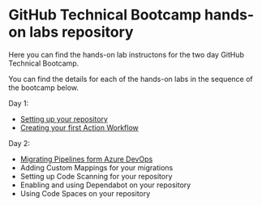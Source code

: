 # GitHub Technical Bootcamp hands-on labs repository

Here you can find the hands-on lab instructons for the two day GitHub Technical Bootcamp.

You can find the details for each of the hands-on labs in the sequence of the bootcamp below. 

Day 1:
- [Setting up your repository](settinguprepository.md)
- [Creating your first Action Workflow](myfirstaction.md)

Day 2:
- [Migrating Pipelines form Azure DevOps](migration.md) 
- Adding Custom Mappings for your migrations
- Setting up Code Scanning for your repository
- Enabling and using Dependabot on your repository
- Using Code Spaces on your repository

